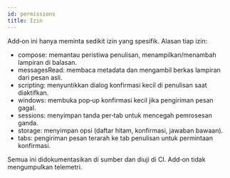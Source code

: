 ```yaml
---
id: permissions
title: Izin
---
```


Add‑on ini hanya meminta sedikit izin yang spesifik. Alasan tiap izin:

- compose: memantau peristiwa penulisan, menampilkan/menambah lampiran di balasan.
- messagesRead: membaca metadata dan mengambil berkas lampiran dari pesan asli.
- scripting: menyuntikkan dialog konfirmasi kecil di penulisan saat diaktifkan.
- windows: membuka pop‑up konfirmasi kecil jika pengiriman pesan gagal.
- sessions: menyimpan tanda per‑tab untuk mencegah pemrosesan ganda.
- storage: menyimpan opsi (daftar hitam, konfirmasi, jawaban bawaan).
- tabs: pengiriman pesan terarah ke tab penulisan untuk permintaan konfirmasi.

Semua ini didokumentasikan di sumber dan diuji di CI. Add‑on tidak mengumpulkan telemetri.
